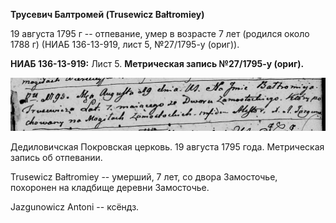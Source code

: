 **Трусевич Балтромей (Trusewicz Bałtromiey)**

19 августа 1795 г -- отпевание, умер в возрасте 7 лет (родился около
1788 г) (НИАБ 136-13-919, лист 5, №27/1795-у (ориг)).

**НИАБ 136-13-919:** Лист 5. **Метрическая запись №27/1795-у (ориг).**

![](./media/10801f5203d594b4629c6f0706d9c400aee396ba.png)

Дедиловичская Покровская церковь. 19 августа 1795 года. Метрическая
запись об отпевании.

Trusewicz Bałtromiey -- умерший, 7 лет, со двора Замосточье, похоронен
на кладбище деревни Замосточье.

Jazgunowicz Antoni -- ксёндз.
